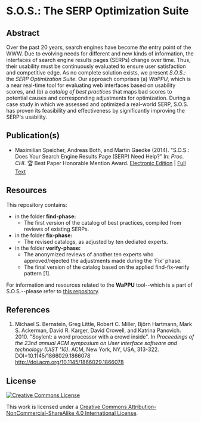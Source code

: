 S.O.S.: The SERP Optimization Suite
===================================

## Abstract

Over the past 20 years, search engines have become *the* entry point of the WWW. Due to evolving needs for different and new kinds of information, the interfaces of search engine results pages (SERPs) change over time. Thus, their usability must be continuously evaluated to ensure user satisfaction and competitive edge. As no complete solution exists, we present *S.O.S.:* the *SERP Optimization Suite*. Our approach comprises (a) *WaPPU*, which is a near real-time tool for evaluating web interfaces based on usability scores, and (b) a *catalog of best practices* that maps bad scores to potential causes and corresponding adjustments for optimization. During a case study in which we assessed and optimized a real-world SERP, S.O.S. has proven its feasibility and effectiveness by significantly improving the SERP's usability.

## Publication(s)

- Maximilian Speicher, Andreas Both, and Martin Gaedke (2014). "S.O.S.: Does Your Search Engine Results Page (SERP) Need Help?" In: *Proc. CHI*. :trophy: Best Paper Honorable Mention Award. [Electronic Edition](http://dl.acm.org/citation.cfm?doid=2702123.2702568) | [Full Text](https://www.researchgate.net/publication/282441131)

## Resources

This repository contains:

- in the folder **find-phase:**
  - The first version of the catalog of best practices, compiled from reviews of existing SERPs.
- in the folder **fix-phase:**
  - The revised catalogs, as adjusted by ten dediated experts.
- in the folder **verify-phase:**
  - The anonymized reviews of another ten experts who approved/rejected the adjustments made during the 'Fix' phase.
  - The final version of the catalog based on the applied find-fix-verify pattern [1].

For information and resources related to the **WaPPU** tool--which is a part of S.O.S.--please refer to [this repository](https://github.com/maxspeicher/wappu-resources).

## References

1. Michael S. Bernstein, Greg Little, Robert C. Miller, Björn Hartmann, Mark S. Ackerman, David R. Karger, David Crowell, and Katrina Panovich. 2010. "Soylent: a word processor with a crowd inside". In *Proceedings of the 23nd annual ACM symposium on User interface software and technology (UIST '10)*. ACM, New York, NY, USA, 313-322. DOI=10.1145/1866029.1866078 http://doi.acm.org/10.1145/1866029.1866078

## License

[![Creative Commons License](https://i.creativecommons.org/l/by-nc-sa/4.0/88x31.png)](http://creativecommons.org/licenses/by-nc-sa/4.0/)

This work is licensed under a [Creative Commons Attribution-NonCommercial-ShareAlike 4.0 International License](http://creativecommons.org/licenses/by-nc-sa/4.0/).

